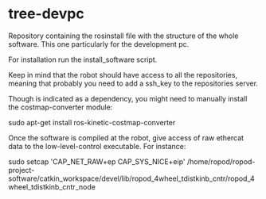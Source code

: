 # tree-devpc
Repository containing the rosinstall file with the structure of the whole software. This one particularly for the development pc.

For installation run the install_software script.

Keep in mind that the robot should have access to all the repositories, meaning that probably you need to add a ssh_key to the repositories server.

Though is indicated as a dependency, you might need to manually install the costmap-converter module:

sudo apt-get install ros-kinetic-costmap-converter

Once the software is compiled at the robot, give access of raw ethercat data to the low-level-control executable. For instance:

sudo setcap 'CAP_NET_RAW+ep CAP_SYS_NICE+eip' /home/ropod/ropod-project-software/catkin_workspace/devel/lib/ropod_4wheel_tdistkinb_cntr/ropod_4wheel_tdistkinb_cntr_node 
